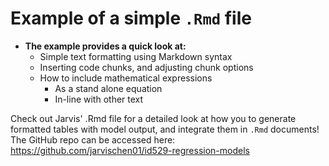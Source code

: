  # Example of a simple `.Rmd` file 
 
 - **The example provides a quick look at:**
   - Simple text formatting using Markdown syntax
   - Inserting code chunks, and adjusting chunk options
   - How to include mathematical expressions
     - As a stand alone equation
     - In-line with other text
 
 
 
Check out Jarvis' .Rmd file for a detailed look at how you to generate formatted tables with model output, and integrate them in `.Rmd` documents! The GitHub repo can be accessed here: <br> https://github.com/jarvischen01/id529-regression-models
